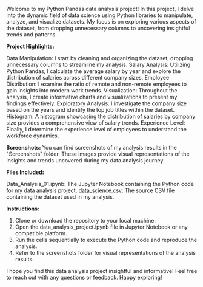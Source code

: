 Welcome to my Python Pandas data analysis project! In this project, I delve into the dynamic field of data science using Python libraries to manipulate, analyze, and visualize datasets. My focus is on exploring various aspects of the dataset, from dropping unnecessary columns to uncovering insightful trends and patterns.

**Project Highlights:**

Data Manipulation: I start by cleaning and organizing the dataset, dropping unnecessary columns to streamline my analysis.
Salary Analysis: Utilizing Python Pandas, I calculate the average salary by year and explore the distribution of salaries across different company sizes.
Employee Distribution: I examine the ratio of remote and non-remote employees to gain insights into modern work trends.
Visualization: Throughout the analysis, I create informative charts and visualizations to present my findings effectively.
Exploratory Analysis: I investigate the company size based on the years and identify the top job titles within the dataset.
Histogram: A histogram showcasing the distribution of salaries by company size provides a comprehensive view of salary trends.
Experience Level: Finally, I determine the experience level of employees to understand the workforce dynamics.

**Screenshots:**
You can find screenshots of my analysis results in the "Screenshots" folder. These images provide visual representations of the insights and trends uncovered during my data analysis journey.

**Files Included:**

Data_Analysis_01.ipynb: The Jupyter Notebook containing the Python code for my data analysis project.
data_science.csv: The source CSV file containing the dataset used in my analysis.

**Instructions:**

1. Clone or download the repository to your local machine.
2. Open the data_analysis_project.ipynb file in Jupyter Notebook or any compatible platform.
3. Run the cells sequentially to execute the Python code and reproduce the analysis.
4. Refer to the screenshots folder for visual representations of the analysis results.
   
I hope you find this data analysis project insightful and informative! Feel free to reach out with any questions or feedback. Happy exploring!

